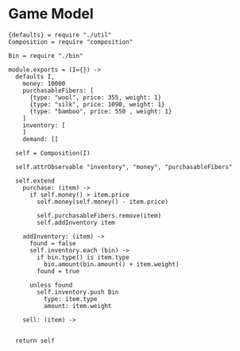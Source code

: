 Game Model
==========

    {defaults} = require "./util"
    Composition = require "composition"

    Bin = require "./bin"

    module.exports = (I={}) ->
      defaults I,
        money: 10000
        purchasableFibers: [
          {type: "wool", price: 355, weight: 1}
          {type: "silk", price: 1090, weight: 1}
          {type: "bamboo", price: 550 , weight: 1}
        ]
        inventory: [
        ]
        demand: []

      self = Composition(I)

      self.attrObservable "inventory", "money", "purchasableFibers"

      self.extend
        purchase: (item) ->
          if self.money() > item.price
            self.money(self.money() - item.price)

            self.purchasableFibers.remove(item)
            self.addInventory item

        addInventory: (item) ->
          found = false
          self.inventory.each (bin) ->
            if bin.type() is item.type
              bin.amount(bin.amount() + item.weight)
            found = true

          unless found
            self.inventory.push Bin
              type: item.type
              amount: item.weight

        sell: (item) ->
          

      return self
